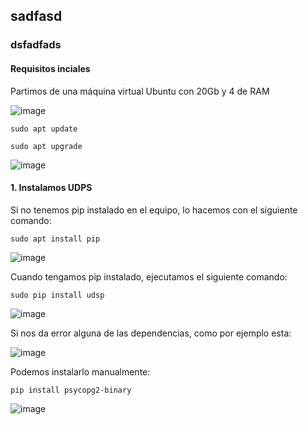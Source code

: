 ## sadfasd
### dsfadfads

#### Requisitos inciales

Partimos de una máquina virtual Ubuntu con 20Gb y 4 de RAM

![image](https://github.com/informaticaeloy/Manuales-And-HowTo/assets/20743678/35cea666-14af-417f-8eff-36981bb42c1d)

```shell
sudo apt update

sudo apt upgrade
```

![image](https://github.com/informaticaeloy/Manuales-And-HowTo/assets/20743678/a1228b68-108b-457a-a378-6cab6193e139)


#### 1. Instalamos UDPS

Si no tenemos pip instalado en el equipo, lo hacemos con el siguiente comando:

```shell
sudo apt install pip
```

![image](https://github.com/informaticaeloy/Manuales-And-HowTo/assets/20743678/10d5550f-6423-4c53-bb94-fcac42e491af)

Cuando tengamos pip instalado, ejecutamos el siguiente comando:

```shell
sudo pip install udsp
```

![image](https://github.com/informaticaeloy/Manuales-And-HowTo/assets/20743678/7d420632-638b-4d5b-b114-e713cb337efa)

Si nos da error alguna de las dependencias, como por ejemplo esta:

![image](https://github.com/informaticaeloy/Manuales-And-HowTo/assets/20743678/11a9db83-00c9-4690-bcce-0c19dc793ff5)

Podemos instalarlo manualmente:

```shell
pip install psycopg2-binary
```

![image](https://github.com/informaticaeloy/Manuales-And-HowTo/assets/20743678/d51ec0d1-8bdf-4f6f-88ab-677d2cbc6230)

